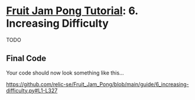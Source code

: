 # [Fruit Jam Pong Tutorial](.#sections): 6. Increasing Difficulty

TODO

## Final Code

Your code should now look something like this...

https://github.com/relic-se/Fruit_Jam_Pong/blob/main/guide/6_increasing-difficulty.py#L1-L327

